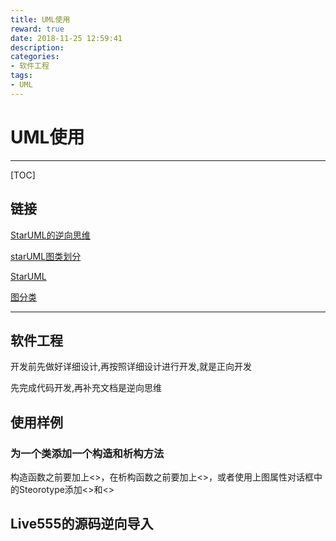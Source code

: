 ```yaml
---
title: UML使用
reward: true
date: 2018-11-25 12:59:41
description:
categories:
- 软件工程
tags:
- UML
---
```


# UML使用

---

[TOC]

## 链接

[StarUML的逆向思维](https://blog.csdn.net/qq_20480611/article/details/51287038)

[starUML图类划分](https://blog.csdn.net/xuepan1994/article/details/51482956)

[StarUML](http://staruml.io/)

[图分类](https://www.uml-diagrams.org/class-diagrams-overview.html)

---

## 软件工程

开发前先做好详细设计,再按照详细设计进行开发,就是正向开发

先完成代码开发,再补充文档是逆向思维



## 使用样例

### 为一个类添加一个构造和析构方法

构造函数之前要加上<<create>>，在析构函数之前要加上<<destory>>，或者使用上图属性对话框中的Steorotype添加<<create>>和<<destroy>>

## Live555的源码逆向导入

